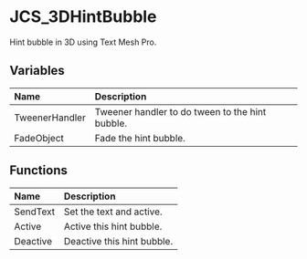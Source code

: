 # JCS_3DHintBubble

Hint bubble in 3D using Text Mesh Pro.

## Variables

| Name           | Description                                     |
|:---------------|:------------------------------------------------|
| TweenerHandler | Tweener handler to do tween to the hint bubble. |
| FadeObject     | Fade the hint bubble.                           |

## Functions

| Name     | Description                |
|:---------|:---------------------------|
| SendText | Set the text and active.   |
| Active   | Active this hint bubble.   |
| Deactive | Deactive this hint bubble. |
